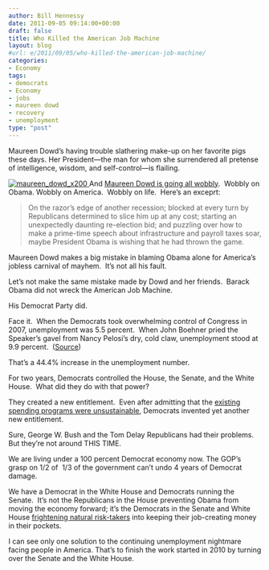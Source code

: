 ```yaml
---
author: Bill Hennessy
date: 2011-09-05 09:14:00+00:00
draft: false
title: Who Killed the American Job Machine
layout: blog
#url: e/2011/09/05/who-killed-the-american-job-machine/
categories:
- Economy
tags:
- democrats
- Economy
- jobs
- maureen dowd
- recovery
- unemployment
type: "post"
---
```


Maureen Dowd’s having trouble slathering make-up on her favorite pigs these days. Her President—the man for whom she surrendered all pretense of intelligence, wisdom, and self-control—is flailing.

[![maureen_dowd_x200](https://hennessysview.com/wp-content/uploads/2011/09/maureen_dowd_x200_thumb.jpg)
](https://hennessysview.com/wp-content/uploads/2011/09/maureen_dowd_x200.jpg)And [Maureen Dowd is going all wobbly](https://www.nytimes.com/2011/09/04/opinion/dowd-one-and-done.html?_r=1&pagewanted=all).  Wobbly on Obama. Wobbly on America.  Wobbly on life.  Here’s an exceprt:



> On the razor’s edge of another recession; blocked at every turn by Republicans determined to slice him up at any cost; starting an unexpectedly daunting re-election bid; and puzzling over how to make a prime-time speech about infrastructure and payroll taxes soar, maybe President Obama is wishing that he had thrown the game.



Maureen Dowd makes a big mistake in blaming Obama alone for America’s jobless carnival of mayhem.  It’s not all his fault.

Let’s not make the same mistake made by Dowd and her friends.  Barack Obama did not wreck the American Job Machine.

His Democrat Party did.

Face it.  When the Democrats took overwhelming control of Congress in 2007, unemployment was 5.5 percent.  When John Boehner pried the Speaker’s gavel from Nancy Pelosi’s dry, cold claw, unemployment stood at 9.9 percent.  ([Source](https://fortress.wa.gov/esd/lmea/countydashboard/URateDetails.aspx?area=53_01_000000))

That’s a 44.4% increase in the unemployment number.

For two years, Democrats controlled the House, the Senate, and the White House.  What did they do with that power?

They created a new entitlement.  Even after admitting that the [existing spending programs were unsustainable](https://www.theblaze.com/stories/geithner-admits-spending-in-obamas-budget-is-unsustainable/), Democrats invented yet another new entitlement.

Sure, George W. Bush and the Tom Delay Republicans had their problems.  But they’re not around THIS TIME.

We are living under a 100 percent Democrat economy now. The GOP’s grasp on 1/2 of  1/3 of the government can’t undo 4 years of Democrat damage.

We have a Democrat in the White House and Democrats running the Senate.  It’s not the Republicans in the House preventing Obama from moving the economy forward; it’s the Democrats in the Senate and White House [frightening natural risk-takers](https://www.thegatewaypundit.com/2011/07/thanks-barack-64-of-small-businesses-will-not-be-hiring-this-year/) into keeping their job-creating money in their pockets.

I can see only one solution to the continuing unemployment nightmare facing people in America. That’s to finish the work started in 2010 by turning over the Senate and the White House.
